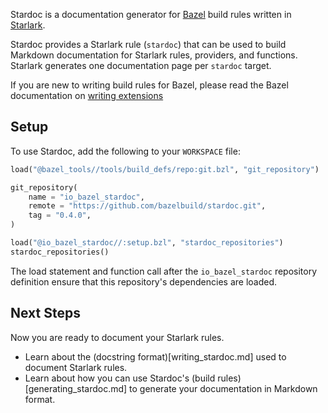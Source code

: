 Stardoc is a documentation generator for [Bazel](https://bazel.build) build rules
written in [Starlark](https://bazel.build/docs/skylark/index.html).

Stardoc provides a Starlark rule (`stardoc`)
that can be used to build Markdown documentation for Starlark rules, providers,
and functions.
Starlark generates one documentation page per `stardoc` target.

If you are new to writing build rules for Bazel, please read the Bazel
documentation on [writing
extensions](https://www.bazel.build/docs/skylark/concepts.html)

## Setup

To use Stardoc, add the following to your `WORKSPACE` file:

```python
load("@bazel_tools//tools/build_defs/repo:git.bzl", "git_repository")

git_repository(
    name = "io_bazel_stardoc",
    remote = "https://github.com/bazelbuild/stardoc.git",
    tag = "0.4.0",
)

load("@io_bazel_stardoc//:setup.bzl", "stardoc_repositories")
stardoc_repositories()
```

The load statement and function call after the `io_bazel_stardoc` repository
definition ensure that this repository's dependencies are loaded.

## Next Steps

Now you are ready to document your Starlark rules.

* Learn about the (docstring format)[writing_stardoc.md] used to document Starlark rules.
* Learn about how you can use Stardoc's (build rules)[generating_stardoc.md] to generate your
  documentation in Markdown format.


